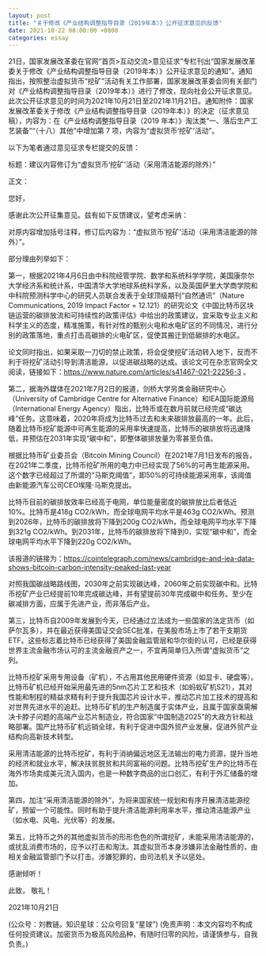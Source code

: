 ```yaml
---
layout: post
title: "关于修改《产业结构调整指导目录（2019年本）》公开征求意见的反馈"
date: 2021-10-22 08:00:00 +0800
categories: essay
---
```


21日，国家发展改革委在官网“首页>互动交流>意见征求”专栏刊出“国家发展改革委关于修改《产业结构调整指导目录（2019年本）》公开征求意见的通知”。通知指出，按照整治虚拟货币“挖矿”活动有关工作部署，国家发展改革委会同有关部门对《产业结构调整指导目录（2019年本）》进行了修改，现向社会公开征求意见。此次公开征求意见的时间为2021年10月21日至2021年11月21日。通知附件：国家发展改革委关于修改《产业结构调整指导目录（2019年本）》的决定（征求意见稿），内容为：在《产业结构调整指导目录（2019 年本）》淘汰类“一、落后生产工艺装备”“（十八）其他”中增加第 7 项，内容为“虚拟货币‘挖矿’活动”。

以下为笔者通过意见征求专栏提交的反馈：

标题：建议内容修订为“虚拟货币‘挖矿’活动（采用清洁能源的除外）”

正文：

您好，

感谢此次公开征集意见。兹有如下反馈建议，望考虑采纳：

对原内容增加括号注释，修订后内容为：“虚拟货币‘挖矿’活动（采用清洁能源的除外）”。

部分理由列举如下：

第一，根据2021年4月6日由中科院经管学院、数学和系统科学学院，美国康奈尔大学经济系和统计系，中国清华大学地球系统科学系，以及英国萨里大学商学院和中科院预测科学中心的研究人员联合发表于全球顶级期刊“自然通讯”（Nature Communications, 2019 Impact Factor = 12.121）的研究论文《中国比特币区块链运营的碳排放流和可持续性的政策评估》中给出的政策建议，宜采取专业主义和科学主义的态度，精准施策，有针对性的甄别火电和水电矿区的不同情况，进行分别的政策落地，重点打击高碳排的火电矿区，促使其搬迁到低碳排的水电区。

论文同时指出，如果采取一刀切的禁止政策，将会促使挖矿活动转入地下，反而不利于将挖矿活动引导到清洁能源，以促进碳战略的达成。该论文可在杂志官网全文阅读，链接如下：https://www.nature.com/articles/s41467-021-22256-3 。

第二，据海外媒体在2021年7月2日的报道，剑桥大学另类金融研究中心（University of Cambridge Centre for Alternative Finance）和IEA国际能源局（International Energy Agency）指出，比特币或在数月前就已经完成“碳达峰”任务。这意味着，2020年将成为比特币过去和未来碳排放最高的一年。此后，随着比特币挖矿能源中可再生能源的采用率快速提高，比特币的碳排放将迅速降低，并预估在2031年实现“碳中和”，即整体碳排放量为零甚至负值。

根据比特币矿业委员会（Bitcoin Mining Council）在2021年7月1日发布的报告，在2021年二季度，比特币挖矿所用的电力中已经实现了56%的可再生能源采用。这个数字已经超过了所谓的“马斯克阈值”，即50%的可持续能源采用率，该阈值由新能源汽车公司CEO埃隆·马斯克提出。

比特币目前的碳排放效率已经高于电网，单位能量密度的碳排放比后者低近10%。比特币是418g CO2/kWh，而全球电网平均水平是463g CO2/kWh。预测到2026年，比特币的碳排放将下降到200g CO2/kWh，而全球电网平均水平下降到321g CO2/kWh。到2031年，比特币的碳排放将下降到0，实现“碳中和”，而全球电网平均水平下降到220g CO2/kWh。

该报道的链接为：https://cointelegraph.com/news/cambridge-and-iea-data-shows-bitcoin-carbon-intensity-peaked-last-year

对照我国碳战略路线图，2030年之前实现碳达峰，2060年之前实现碳中和。比特币挖矿产业已经提前10年完成碳达峰，并有望提前30年完成碳中和任务。至少在碳减排方面，应属于先进产业，而非落后产业。

第三，比特币自2009年发展到今天，已经通过立法成为一些国家的法定货币（如萨尔瓦多），并在最近获得美国证交会SEC批准，在美股市场上市了若干支期货ETF。这些标志着比特币已经获得了美国金融监管层和华尔街的认可，已经是获得世界主流金融市场认可的主流金融资产之一，不宜再简单归入所谓“虚拟货币”之列。

比特币挖矿采用专用设备（矿机），不占用其他民用硬件资源（如显卡、硬盘等）。比特币矿机已经开始采用最先进的5nm芯片工艺和技术（如蚂蚁矿机S21），其对性能和制程的精益求精有利于提升我国芯片设计水平，推动芯片加工技术的提高和对世界先进水平的追赶。比特币矿机的生产制造属于实体产业，且属于国家亟需解决卡脖子问题的高端产业芯片制造业，符合国家“中国制造2025”的大政方针和战略部署。国产比特币矿机远销全球，有利于促进中国外贸产业发展，促进外贸产业结构向高新技术转型。

采用清洁能源的比特币挖矿，有利于消纳偏远地区无法输出的电力资源，提升当地的经济和就业水平，解决扶贫脱贫和共同富裕的问题。比特币挖矿生产的比特币在海外市场卖成美元流入国内，也是一种数字商品的出口创汇，有利于外汇储备的增加。

第四，加注“采用清洁能源的除外”，为将来国家统一规划和有序开展清洁能源挖矿，预留一个可能性。同时有助于提升清洁能源利用率水平，推动清洁能源产业（如水电、风电、光伏等）的发展。

第五，比特币之外的其他虚拟货币的形形色色的所谓挖矿，未能采用清洁能源的，或扰乱消费市场的，应予以打击和淘汰。其虚拟货币本身涉嫌非法金融性质的，由相关金融监管部门予以打击。涉嫌犯罪的，由司法机关予以惩处。

感谢倾听！

此致，
敬礼！

2021年10月21日

(公众号：刘教链。知识星球：公众号回复“星球”)
(免责声明：本文内容均不构成任何投资建议。加密货币为极高风险品种，有随时归零的风险，请谨慎参与，自我负责。)

